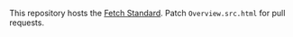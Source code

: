 This repository hosts the [Fetch Standard](https://fetch.spec.whatwg.org/). Patch
`Overview.src.html` for pull requests.
